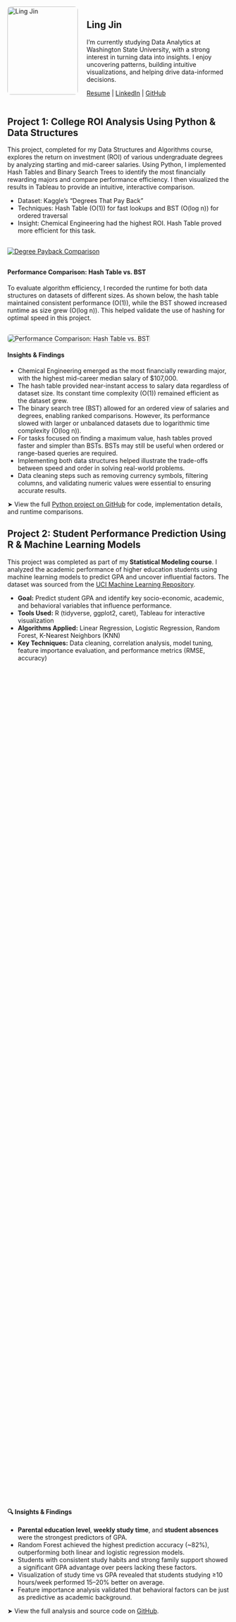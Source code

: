 <div style="display: flex; align-items: flex-start; gap: 20px; margin-bottom: 30px;">
  <img src="IMG_2022.png" alt="Ling Jin" style="width: 160px; height: 200px; object-fit: cover; border-radius: 8px;" />
  <div>
    <h2>Ling Jin</h2>
    <p>
      I’m currently studying Data Analytics at Washington State University, with a strong interest in turning data into insights. I enjoy uncovering patterns, building intuitive visualizations, and helping drive data-informed decisions.
    </p>
    <p style="margin-top: 10px;">
      <a href="Resume.pdf" target="_blank">Resume</a> |
      <a href="https://www.linkedin.com/in/lingjin0913/" target="_blank">LinkedIn</a> |
      <a href="https://github.com/lingjin0725" target="_blank">GitHub</a>
    </p>
  </div>
</div>





<h2 id="project1">Project 1: College ROI Analysis Using Python & Data Structures</h2>
<p>
  This project, completed for my Data Structures and Algorithms course, explores the return on investment (ROI) of various undergraduate degrees by analyzing starting and mid-career salaries. Using Python, I implemented Hash Tables and Binary Search Trees to identify the most financially rewarding majors and compare performance efficiency. I then visualized the results in Tableau to provide an intuitive, interactive comparison.
</p>

<ul>
  <li>Dataset: Kaggle’s “Degrees That Pay Back”</li>
  <li>Techniques: Hash Table (O(1)) for fast lookups and BST (O(log n)) for ordered traversal</li>
  <li>Insight: Chemical Engineering had the highest ROI. Hash Table proved more efficient for this task.</li>
</ul>

<!-- Tableau Interactive Visualization Embed -->
<div class='tableauPlaceholder' id='vizDegreePayback' style='position: relative; margin: 30px 0;'>
  <noscript>
    <a href='https://public.tableau.com/views/DegreePaybackComparisonStartingvsMid-CareerSalary/Sheet1'>
      <img alt='Degree Payback Comparison' src='https://public.tableau.com/static/images/De/DegreePaybackComparisonStartingvsMid-CareerSalary/Sheet1/1.png' style='border: none' />
    </a>
  </noscript>
  <object class='tableauViz' style='display:none;'>
    <param name='host_url' value='https%3A%2F%2Fpublic.tableau.com%2F' />
    <param name='embed_code_version' value='3' />
    <param name='site_root' value='' />
    <param name='name' value='DegreePaybackComparisonStartingvsMid-CareerSalary/Sheet1' />
    <param name='tabs' value='no' />
    <param name='toolbar' value='yes' />
    <param name='static_image' value='https://public.tableau.com/static/images/De/DegreePaybackComparisonStartingvsMid-CareerSalary/Sheet1/1.png' />
    <param name='animate_transition' value='yes' />
    <param name='display_static_image' value='yes' />
    <param name='display_spinner' value='yes' />
    <param name='display_overlay' value='yes' />
    <param name='display_count' value='yes' />
    <param name='language' value='en-US' />
  </object>
</div>
<script type='text/javascript'>
  var divElement = document.getElementById('vizDegreePayback');
  var vizElement = divElement.getElementsByTagName('object')[0];
  vizElement.style.width = '100%';
  vizElement.style.height = (divElement.offsetWidth * 0.75) + 'px';
  var scriptElement = document.createElement('script');
  scriptElement.src = 'https://public.tableau.com/javascripts/api/viz_v1.js';
  vizElement.parentNode.insertBefore(scriptElement, vizElement);
</script>

<!-- Performance Comparison Chart -->
<h4>Performance Comparison: Hash Table vs. BST</h4>
<p>
  To evaluate algorithm efficiency, I recorded the runtime for both data structures on datasets of different sizes. As shown below, the hash table maintained consistent performance (O(1)), while the BST showed increased runtime as size grew (O(log n)). This helped validate the use of hashing for optimal speed in this project.
</p>

<img src="performance_chart.png" 
     alt="Performance Comparison: Hash Table vs. BST" 
     style="max-width: 100%; height: auto; border: 1px solid #ccc; border-radius: 6px; margin-top: 15px;" />

<!-- Insights & Findings -->
<h4>Insights & Findings</h4>
<ul>
  <li>Chemical Engineering emerged as the most financially rewarding major, with the highest mid-career median salary of $107,000.</li>
  <li>The hash table provided near-instant access to salary data regardless of dataset size. Its constant time complexity (O(1)) remained efficient as the dataset grew.</li>
  <li>The binary search tree (BST) allowed for an ordered view of salaries and degrees, enabling ranked comparisons. However, its performance slowed with larger or unbalanced datasets due to logarithmic time complexity (O(log n)).</li>
  <li>For tasks focused on finding a maximum value, hash tables proved faster and simpler than BSTs. BSTs may still be useful when ordered or range-based queries are required.</li>
  <li>Implementing both data structures helped illustrate the trade-offs between speed and order in solving real-world problems.</li>
  <li>Data cleaning steps such as removing currency symbols, filtering columns, and validating numeric values were essential to ensuring accurate results.</li>
</ul>

<p>
  ➤ View the full <a href="https://github.com/lingjin0725/Python" target="_blank">Python project on GitHub</a> for code, implementation details, and runtime comparisons.
</p>











<h2 id="project2">Project 2: Student Performance Prediction Using R & Machine Learning Models</h2>

<p>
  This project was completed as part of my <strong>Statistical Modeling course</strong>. I analyzed the academic performance of higher education students using machine learning models to predict GPA and uncover influential factors. The dataset was sourced from the <a href="https://archive.ics.uci.edu/dataset/856/higher+education+students+performance+evaluation" target="_blank">UCI Machine Learning Repository</a>.
</p>

<ul>
  <li><strong>Goal:</strong> Predict student GPA and identify key socio-economic, academic, and behavioral variables that influence performance.</li>
  <li><strong>Tools Used:</strong> R (tidyverse, ggplot2, caret), Tableau for interactive visualization</li>
  <li><strong>Algorithms Applied:</strong> Linear Regression, Logistic Regression, Random Forest, K-Nearest Neighbors (KNN)</li>
  <li><strong>Key Techniques:</strong> Data cleaning, correlation analysis, model tuning, feature importance evaluation, and performance metrics (RMSE, accuracy)</li>
</ul>

<!-- Tableau: Study Time vs GPA -->
<div class='tableauPlaceholder' id='vizStudyTimeGPA' style='width: 100%; height: 600px; margin: 30px 0;'>
  <object class='tableauViz' width='100%' height='600'>
    <param name='host_url' value='https%3A%2F%2Fpublic.tableau.com%2F' />
    <param name='embed_code_version' value='3' />
    <param name='site_root' value='' />
    <param name='name' value='Studentsstudying10hoursweekperformed1520betteronaverage_/Sheet1' />
    <param name='tabs' value='no' />
    <param name='toolbar' value='yes' />
    <param name='animate_transition' value='yes' />
    <param name='display_static_image' value='yes' />
    <param name='display_spinner' value='yes' />
    <param name='display_overlay' value='yes' />
    <param name='display_count' value='yes' />
    <param name='language' value='en-US' />
  </object>
</div>

<!-- Tableau: Parent's Education vs GPA -->
<div class='tableauPlaceholder' id='vizParentsEducation' style='width: 100%; height: 600px; margin: 30px 0;'>
  <object class='tableauViz' width='100%' height='600'>
    <param name='host_url' value='https%3A%2F%2Fpublic.tableau.com%2F' />
    <param name='embed_code_version' value='3' />
    <param name='site_root' value='' />
    <param name='name' value='ParentsEducationvsAverageGPA/Sheet12' />
    <param name='tabs' value='no' />
    <param name='toolbar' value='yes' />
    <param name='animate_transition' value='yes' />
    <param name='display_static_image' value='yes' />
    <param name='display_spinner' value='yes' />
    <param name='display_overlay' value='yes' />
    <param name='display_count' value='yes' />
    <param name='language' value='en-US' />
  </object>
</div>

<!-- Tableau: Attendance vs GPA -->
<div class='tableauPlaceholder' id='vizAttendanceGPA' style='width: 100%; height: 600px; margin: 30px 0;'>
  <object class='tableauViz' width='100%' height='600'>
    <param name='host_url' value='https%3A%2F%2Fpublic.tableau.com%2F' />
    <param name='embed_code_version' value='3' />
    <param name='site_root' value='' />
    <param name='name' value='AttendancevsGPA/Sheet14' />
    <param name='tabs' value='no' />
    <param name='toolbar' value='yes' />
    <param name='animate_transition' value='yes' />
    <param name='display_static_image' value='yes' />
    <param name='display_spinner' value='yes' />
    <param name='display_overlay' value='yes' />
    <param name='display_count' value='yes' />
    <param name='language' value='en-US' />
  </object>
</div>

<script type='text/javascript' src='https://public.tableau.com/javascripts/api/viz_v1.js'></script>

<h4>🔍 Insights & Findings</h4>
<ul>
  <li><strong>Parental education level</strong>, <strong>weekly study time</strong>, and <strong>student absences</strong> were the strongest predictors of GPA.</li>
  <li>Random Forest achieved the highest prediction accuracy (~82%), outperforming both linear and logistic regression models.</li>
  <li>Students with consistent study habits and strong family support showed a significant GPA advantage over peers lacking these factors.</li>
  <li>Visualization of study time vs GPA revealed that students studying ≥10 hours/week performed 15–20% better on average.</li>
  <li>Feature importance analysis validated that behavioral factors can be just as predictive as academic background.</li>
</ul>

<p>
  ➤ View the full analysis and source code on <a href="https://github.com/lingjin0725/R" target="_blank">GitHub</a>.
</p>

